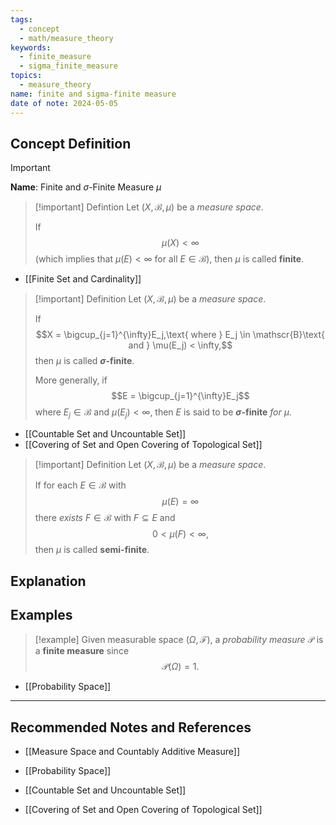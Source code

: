```yaml
---
tags:
  - concept
  - math/measure_theory
keywords:
  - finite_measure
  - sigma_finite_measure
topics:
  - measure_theory
name: finite and sigma-finite measure
date of note: 2024-05-05
---
```


## Concept Definition

>[!important]
>**Name**:  Finite and $\sigma$-Finite Measure $\mu$


>[!important] Defintion
>Let $(X, \mathscr{B}, \mu)$ be a *measure space*. 
>
>If $$\mu(X)< \infty$$ (which implies that $\mu(E) < \infty$ for all $E \in \mathscr{B}$), then $\mu$ is called **finite**. 

- [[Finite Set and Cardinality]]

>[!important] Definition
> Let $(X, \mathscr{B}, \mu)$ be a *measure space*.  
> 
> If $$X = \bigcup_{j=1}^{\infty}E_j,\text{  where } E_j \in \mathscr{B}\text{ and } \mu(E_j) < \infty,$$then $\mu$ is called **$\sigma$-finite**.  
> 
> More generally, if $$E = \bigcup_{j=1}^{\infty}E_j$$ where $E_j \in \mathscr{B}$ and $\mu(E_j) < \infty$, then $E$ is said to be **$\sigma$-finite** *for* $\mu$.

- [[Countable Set and Uncountable Set]]
- [[Covering of Set and Open Covering of Topological Set]]


>[!important] Definition
>Let $(X, \mathscr{B}, \mu)$ be a *measure space*.  
>
>If for each $E \in \mathscr{B}$ with $$\mu(E) = \infty$$ there *exists* $F\in \mathscr{B}$ with $F \subseteq E$ and $$0 < \mu(F) < \infty,$$ then $\mu$ is called **semi-finite**.



## Explanation


## Examples

>[!example]
>Given measurable space $(\Omega, \mathscr{F})$,  a *probability measure* $\mathcal{P}$  is a **finite measure** since $$\mathcal{P}(\Omega) = 1.$$

- [[Probability Space]] 




-----------
##  Recommended Notes and References

- [[Measure Space and Countably Additive Measure]]
- [[Probability Space]]

- [[Countable Set and Uncountable Set]]
- [[Covering of Set and Open Covering of Topological Set]]
